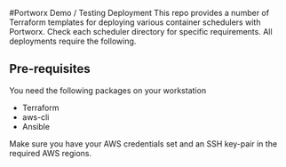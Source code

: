 #Portworx Demo / Testing Deployment
This repo provides a number of Terraform templates for deploying various container schedulers with Portworx.  Check each scheduler directory for specific requirements. All deployments require the following.

## Pre-requisites
You need the following packages on your workstation
- Terraform
- aws-cli
- Ansible

Make sure you have your AWS credentials set and an SSH key-pair in the required AWS regions.